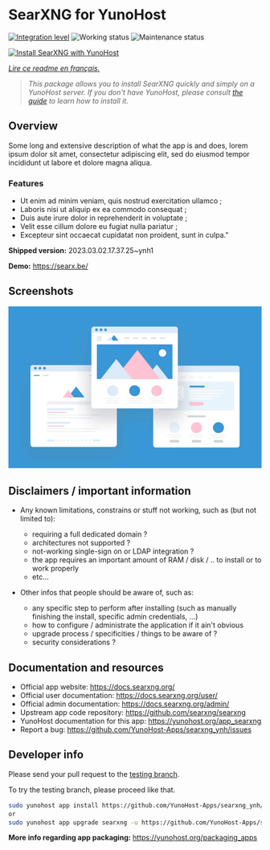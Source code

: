 <!--
N.B.: This README was automatically generated by https://github.com/YunoHost/apps/tree/master/tools/README-generator
It shall NOT be edited by hand.
-->

# SearXNG for YunoHost

[![Integration level](https://dash.yunohost.org/integration/searxng.svg)](https://dash.yunohost.org/appci/app/searxng) ![Working status](https://ci-apps.yunohost.org/ci/badges/searxng.status.svg) ![Maintenance status](https://ci-apps.yunohost.org/ci/badges/searxng.maintain.svg)

[![Install SearXNG with YunoHost](https://install-app.yunohost.org/install-with-yunohost.svg)](https://install-app.yunohost.org/?app=searxng)

*[Lire ce readme en français.](./README_fr.md)*

> *This package allows you to install SearXNG quickly and simply on a YunoHost server.
If you don't have YunoHost, please consult [the guide](https://yunohost.org/#/install) to learn how to install it.*

## Overview

Some long and extensive description of what the app is and does, lorem ipsum dolor sit amet, consectetur adipiscing elit, sed do eiusmod tempor incididunt ut labore et dolore magna aliqua.

### Features

- Ut enim ad minim veniam, quis nostrud exercitation ullamco ;
- Laboris nisi ut aliquip ex ea commodo consequat ;
- Duis aute irure dolor in reprehenderit in voluptate ;
- Velit esse cillum dolore eu fugiat nulla pariatur ;
- Excepteur sint occaecat cupidatat non proident, sunt in culpa."


**Shipped version:** 2023.03.02.17.37.25~ynh1

**Demo:** https://searx.be/

## Screenshots

![Screenshot of SearXNG](./doc/screenshots/example.jpg)

## Disclaimers / important information

* Any known limitations, constrains or stuff not working, such as (but not limited to):
    * requiring a full dedicated domain ?
    * architectures not supported ?
    * not-working single-sign on or LDAP integration ?
    * the app requires an important amount of RAM / disk / .. to install or to work properly
    * etc...

* Other infos that people should be aware of, such as:
    * any specific step to perform after installing (such as manually finishing the install, specific admin credentials, ...)
    * how to configure / administrate the application if it ain't obvious
    * upgrade process / specificities / things to be aware of ?
    * security considerations ?

## Documentation and resources

* Official app website: <https://docs.searxng.org/>
* Official user documentation: <https://docs.searxng.org/user/>
* Official admin documentation: <https://docs.searxng.org/admin/>
* Upstream app code repository: <https://github.com/searxng/searxng>
* YunoHost documentation for this app: <https://yunohost.org/app_searxng>
* Report a bug: <https://github.com/YunoHost-Apps/searxng_ynh/issues>

## Developer info

Please send your pull request to the [testing branch](https://github.com/YunoHost-Apps/searxng_ynh/tree/testing).

To try the testing branch, please proceed like that.

``` bash
sudo yunohost app install https://github.com/YunoHost-Apps/searxng_ynh/tree/testing --debug
or
sudo yunohost app upgrade searxng -u https://github.com/YunoHost-Apps/searxng_ynh/tree/testing --debug
```

**More info regarding app packaging:** <https://yunohost.org/packaging_apps>
